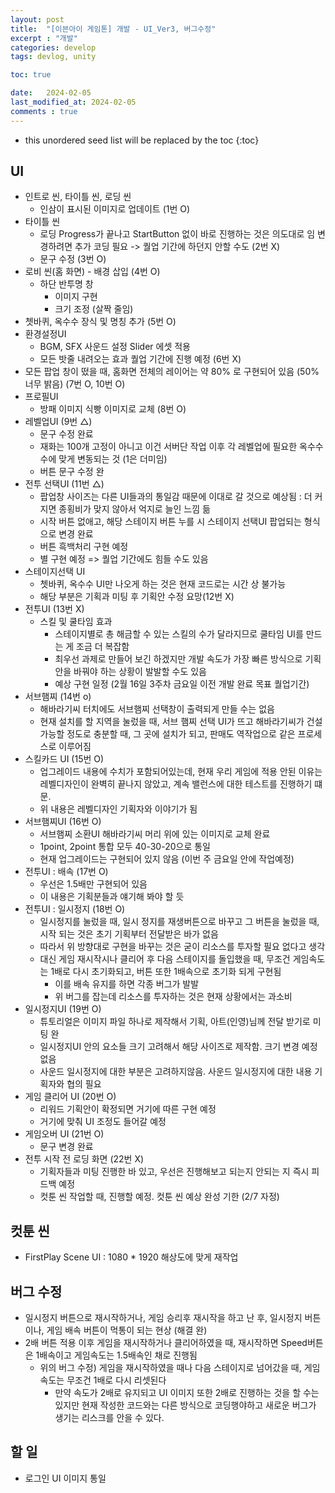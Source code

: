 ```yaml
---
layout: post
title:  "[이븐아이 게임톤] 개발 - UI_Ver3, 버그수정"
excerpt : "개발"
categories: develop
tags: devlog, unity

toc: true

date:   2024-02-05
last_modified_at: 2024-02-05
comments : true
---
```

* this unordered seed list will be replaced by the toc
{:toc}

## UI
- 인트로 씬, 타이틀 씬, 로딩 씬
  - 인삼이 표시된 이미지로 업데이트 (1번 O)
- 타이틀 씬
  - 로딩 Progress가 끝나고 StartButton 없이 바로 진행하는 것은 의도대로 임 변경하려면 추가 코딩 필요 -> 퀄업 기간에 하던지 안할 수도 (2번 X)
  - 문구 수정 (3번 O)
- 로비 씬(홈 화면) - 배경 삽입 (4번 O)
  - 하단 반투명 창 
    - 이미지 구현
    - 크기 조정 (살짝 줄임)
- 쳇바퀴, 옥수수 장식 및 명칭 추가 (5번 O)
- 환경설정UI
  - BGM, SFX 사운드 설정 Slider 에셋 적용
  - 모든 밧줄 내려오는 효과 퀄업 기간에 진행 예정 (6번 X)
- 모든 팝업 창이 떴을 때, 홈화면 전체의 레이어는 약 80% 로 구현되어 있음 (50% 너무 밝음) (7번 O, 10번 O)
- 프로필UI
  - 방패 이미지 식빵 이미지로 교체 (8번 O)
- 레벨업UI (9번 △)
  - 문구 수정 완료
  - 재화는 100개 고정이 아니고 이건 서버단 작업 이후 각 레벨업에 필요한 옥수수 수에 맞게 변동되는 것 (1은 더미임)
  - 버튼 문구 수정 완
- 전투 선택UI (11번 △)
  - 팝업창 사이즈는 다른 UI들과의 통일감 때문에 이대로 갈 것으로 예상됨 : 더 커지면 종횡비가 맞지 않아서 억지로 늘인 느낌 듦
  - 시작 버튼 없애고, 해당 스테이지 버튼 누를 시 스테이지 선택UI 팝업되는 형식으로 변경 완료
  - 버튼 흑백처리 구현 예정
  - 별 구현 예정 => 퀄업 기간에도 힘들 수도 있음
- 스테이지선택 UI
  - 쳇바퀴, 옥수수 UI만 나오게 하는 것은 현재 코드로는 시간 상 불가능
  - 해당 부분은 기획과 미팅 후 기획안 수정 요망(12번 X)
- 전투UI (13번 X)
  - 스킬 및 쿨타임 효과
    - 스테이지별로 총 해금할 수 있는 스킬의 수가 달라지므로 쿨타임 UI를 만드는 게 조금 더 복잡함
    - 최우선 과제로 만들어 보긴 하겠지만 개발 속도가 가장 빠른 방식으로 기획안을 바꿔야 하는 상황이 발발할 수도 있음
    - 예상 구현 일정 (2월 16일 3주차 금요일 이전 개발 완료 목표 퀄업기간) 
- 서브햄찌 (14번 o)
  - 해바라기씨 터치에도 서브햄찌 선택창이 출력되게 만들 수는 없음
  - 현재 설치를 할 지역을 눌렀을 때, 서브 햄찌 선택 UI가 뜨고 해바라기씨가 건설 가능할 정도로 충분할 때, 그 곳에 설치가 되고, 판매도 역작업으로 같은 프로세스로 이루어짐
- 스킬카드 UI (15번 O)
  - 업그레이드 내용에 수치가 포함되어있는데, 현재 우리 게임에 적용 안된 이유는 레벨디자인이 완벽히 끝나지 않았고, 계속 밸런스에 대한 테스트를 진행하기 떄문.
  - 위 내용은 레벨디자인 기획자와 이야기가 됨 
- 서브햄찌UI (16번 O)
  - 서브햄찌 소환UI 해바라기씨 머리 위에 있는 이미지로 교체 완료
  - 1point, 2point 통합 모두 40-30-20으로 통일
  - 현재 업그레이드는 구현되어 있지 않음 (이번 주 금요일 안에 작업예정)
- 전투UI : 배속 (17번 O)
  - 우선은 1.5배만 구현되어 있음
  - 이 내용은 기획분들과 얘기해 봐야 할 듯
- 전투UI : 일시정지 (18번 O)
  - 일시정지를 눌렀을 때, 일시 정지를 재생버튼으로 바꾸고 그 버튼을 눌렀을 때, 시작 되는 것은 초기 기획부터 전달받은 바가 없음
  - 따라서 위 방향대로 구현을 바꾸는 것은 굳이 리소스를 투자할 필요 없다고 생각
  - 대신 게임 재시작시나 클리어 후 다음 스테이지를 돌입했을 때, 무조건 게임속도는 1배로 다시 초기화되고, 버튼 또한 1배속으로 초기화 되게 구현됨
    - 이를 배속 유지를 하면 각종 버그가 발발
    - 위 버그를 잡는데 리소스를 투자하는 것은 현재 상황에서는 과소비
- 일시정지UI (19번 O)
  - 튜토리얼은 이미지 파일 하나로 제작해서 기획, 아트(인영)님께 전달 받기로 미팅 완 
  - 일시정지UI 안의 요소들 크기 고려해서 해당 사이즈로 제작함. 크기 변경 예정 없음
  - 사운드 일시정지에 대한 부분은 고려하지않음. 사운드 일시정지에 대한 내용 기획자와 협의 필요
- 게임 클리어 UI (20번 O)
  - 리워드 기획안이 확정되면 거기에 따른 구현 예정
  - 거기에 맞춰 UI 조정도 들어갈 예정
- 게임오버 UI (21번 O)
  - 문구 변경 완료
- 전투 시작 전 로딩 화면 (22번 X)
  - 기획자들과 미팅 진행한 바 있고, 우선은 진행해보고 되는지 안되는 지 즉시 피드백 예정
  - 컷툰 씬 작업할 때, 진행할 예정. 컷툰 씬 예상 완성 기한 (2/7 자정)


## 컷툰 씬
- FirstPlay Scene UI : 1080 * 1920 해상도에 맞게 재작업

## 버그 수정
- 일시정지 버튼으로 재시작하거나, 게임 승리후 재시작을 하고 난 후, 일시정지 버튼이나, 게임 배속 버튼이 먹통이 되는 현상 (해결 완)
- 2배 버튼 적용 이후 게임을 재시작하거나 클리어하였을 때, 재시작하면 Speed버튼은 1배속이고 게임속도는 1.5배속인 채로 진행됨
  - 위의 버그 수정) 게임을 재시작하였을 때나 다음 스테이지로 넘어갔을 때, 게임 속도는 무조건 1배로 다시 리셋된다
    - 만약 속도가 2배로 유지되고 UI 이미지 또한 2배로 진행하는 것을 할 수는 있지만 현재 작성한 코드와는 다른 방식으로 코딩행야하고 새로운 버그가 생기는 리스크를 안을 수 있다.

## 할 일
- 로그인 UI 이미지 통일
